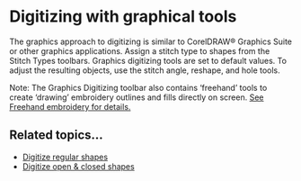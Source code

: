 # Digitizing with graphical tools

The graphics approach to digitizing is similar to CorelDRAW® Graphics Suite or other graphics applications. Assign a stitch type to shapes from the Stitch Types toolbars. Graphics digitizing tools are set to default values. To adjust the resulting objects, use the stitch angle, reshape, and hole tools.

Note: The Graphics Digitizing toolbar also contains ‘freehand’ tools to create ‘drawing’ embroidery outlines and fills directly on screen. [See Freehand embroidery for details.](../../Decorative/specialty/Freehand_embroidery)

## Related topics...

- [Digitize regular shapes](Digitize_regular_shapes)
- [Digitize open & closed shapes](Digitize_open_closed_shapes)
